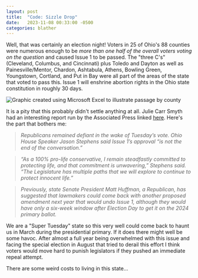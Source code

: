 ```yaml
---
layout: post
title:  "Code: Sizzle Drop"
date:   2023-11-08 00:33:00 -0500
categories: blather
---
```

Well, that was certainly an election night!  Voters in 25 of Ohio's 88 counties were numerous enough to be *more than one half of the overall voters voting on the question* and caused Issue 1 to be passed.  The "three C's" (Cleveland, Columbus, and Cincinnati) plus Toledo and Dayton as well as Painesville/Mentor, Chardon, Ashtabula, Athens, Bowling Green, Youngstown, Cortland, and Put in Bay were all part of the areas of the state that voted to pass this.  Issue 1 will enshrine abortion rights in the Ohio state constitution in roughly 30 days.

![Graphic created using Microsoft Excel to illustrate passage by county]({{site.url}}/img/issue1passage.jpg)

It is a pity that this probably didn't settle anything at all.  Julie Carr Smyth had an interesting report run by the Associated Press linked [here](https://web.archive.org/web/20231108033900/https://apnews.com/article/ohio-abortion-amendment-election-2023-fe3e06747b616507d8ca21ea26485270).  Here's the part that bothers me:

>*Republicans remained defiant in the wake of Tuesday’s vote. Ohio House Speaker Jason Stephens said Issue 1’s approval “is not the end of the conversation.”*

>*“As a 100% pro-life conservative, I remain steadfastly committed to protecting life, and that commitment is unwavering,” Stephens said. “The Legislature has multiple paths that we will explore to continue to protect innocent life.”*

>*Previously, state Senate President Matt Huffman, a Republican, has suggested that lawmakers could come back with another proposed amendment next year that would undo Issue 1, although they would have only a six-week window after Election Day to get it on the 2024 primary ballot.*

We are a "Super Tuesday" state so this very well could come back to haunt us in March during the presidential primary.  If it does there might well be some havoc.  After almost a full year being overwhelmed with this issue and facing the special election in August that tried to derail this effort I think voters would move hard to punish legislators if they pushed an immediate repeal attempt.

There are some weird costs to living in this state...

